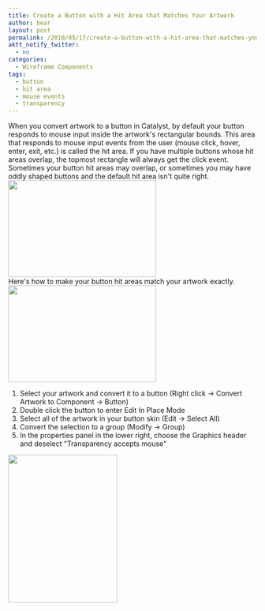 ```yaml
---
title: Create a Button with a Hit Area that Matches Your Artwork
author: bear
layout: post
permalink: /2010/05/17/create-a-button-with-a-hit-area-that-matches-your-artwork/
aktt_notify_twitter:
  - no
categories:
  - Wireframe Components
tags:
  - button
  - hit area
  - mouse events
  - transparency
---
```

<div id="_mcePaste">
  When you convert artwork to a button in Catalyst, by default your button responds to mouse input inside the artwork's rectangular bounds. This area that responds to mouse input events from the user (mouse click, hover, enter, exit, etc.) is called the hit area. If you have multiple buttons whose hit areas overlap, the topmost rectangle will always get the click event. Sometimes your button hit areas may overlap, or sometimes you may have oddly shaped buttons and the default hit area isn't quite right.
</div>

<div>
  <a href="http://flashcats.net/wp-content/uploads/2010/05/hitareadiagram.png" rel="lightbox[12]"><img class="aligncenter size-medium wp-image-14" title="Hit Area Diagram" src="http://flashcats.net/wp-content/uploads/2010/05/hitareadiagram-300x196.png" alt="" width="300" height="196" /></a>
</div>

<div>
  Here's how to make your button hit areas match your artwork exactly.
</div>

<div>
  <!--more-->
</div>

<div>
  <a href="http://flashcats.net/wp-content/uploads/2010/05/buttonexample.png" rel="lightbox[12]"><img class="aligncenter size-medium wp-image-13" title="Example Artwork" src="http://flashcats.net/wp-content/uploads/2010/05/buttonexample-300x196.png" alt="" width="300" height="196" /></a>
</div>

<div>
  <ol>
    <li>
      Select your artwork and convert it to a button (Right click -> Convert Artwork to Component -> Button)
    </li>
    <li>
      Double click the button to enter Edit In Place Mode
    </li>
    <li>
      Select all of the artwork in your button skin (Edit -> Select All)
    </li>
    <li>
      Convert the selection to a group (Modify -> Group)
    </li>
    <li>
      In the properties panel in the lower right, choose the Graphics header and deselect "Transparency accepts mouse"
    </li>
  </ol>
</div>

<a href="http://flashcats.net/wp-content/uploads/2010/05/propertiespanel.png" rel="lightbox[12]"><img class="aligncenter size-medium wp-image-16" title="Group Properties Panel" src="http://flashcats.net/wp-content/uploads/2010/05/propertiespanel-221x300.png" alt="" width="221" height="300" /></a>